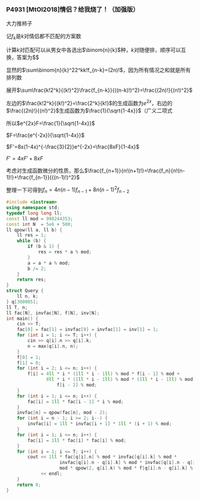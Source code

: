 ### P4931 [MtOI2018]情侣？给我烧了！（加强版）

大力推柿子

记$f_k$是$k$对情侣都不匹配的方案数

计算$k$对匹配可以从男女中各选出$\binom{n}{k}$种，$k$对随便排，顺序可以互换，答案为$$

显然的$\sum\binom{n}{k}^22^kk!f_{n-k}=(2n)!$，因为所有情况之和就是所有排列数

展开$\sum\frac{k!2^k}{(k!)^2}\frac{f_{n-k}}{((n-k)!)^2}=\frac{(2n)!}{(n!)^2}$

左边的$\frac{k!2^k}{(k!)^2}=\frac{2^k}{k!}$的生成函数为$e^{2x}$，右边的$\frac{(2n)!}{(n!)^2}$生成函数为$\frac{1}{\sqrt{1-4x}}$（广义二项式

所以$e^{2x}F=\frac{1}{\sqrt{1-4x}}$

$F=\frac{e^{-2x}}{\sqrt{1-4x}}$

$F'=8x(1-4x)^{-\frac{3}{2}}e^{-2x}=\frac{8xF}{1-4x}$

$F'=4xF'+8xF$

考虑对生成函数微分的性质，那么$\frac{f_{n+1}}{n!(n+1)!}=\frac{f_n}{n!(n-1)!}+\frac{f_{n-1}}{((n-1)!)^2}$

整理一下可得到$f_n=4n(n-1)f_{n-1}+8n(n-1)^2f_{n-2}$

```cpp
#include <iostream>
using namespace std;
typedef long long ll;
const ll mod = 998244353;
const int N  = 5e6 + 500;
ll qpow(ll a, ll b) {
    ll res = 1;
    while (b) {
        if (b & 1) {
            res = res * a % mod;
        }
        a = a * a % mod;
        b /= 2;
    }
    return res;
}
struct Query {
    ll n, k;
} q[300005];
ll T, n;
ll fac[N], invfac[N], f[N], inv[N];
int main() {
    cin >> T;
    fac[0] = fac[1] = invfac[0] = invfac[1] = inv[1] = 1;
    for (int i = 1; i <= T; i++) {
        cin >> q[i].n >> q[i].k;
        n = max(q[i].n, n);
    }
    f[0] = 1;
    f[1] = 0;
    for (int i = 2; i <= n; i++) {
        f[i] = 4ll * i * (1ll * i - 1ll) % mod * f[i - 1] % mod +
               8ll * i * (1ll * i - 1ll) % mod * (1ll * i - 1ll) % mod *
                   f[i - 2] % mod;
    }
    for (int i = 1; i <= n; i++) {
        fac[i] = 1ll * fac[i - 1] * i % mod;
    }
    invfac[n] = qpow(fac[n], mod - 2);
    for (int i = n - 1; i >= 2; i--) {
        invfac[i] = 1ll * invfac[i + 1] * 1ll * (i + 1) % mod;
    }
    for (int i = 1; i <= n; i++) {
        fac[i] = 1ll * fac[i] * fac[i] % mod;
    }
    for (int i = 1; i <= T; i++) {
        cout << 1ll * fac[q[i].n] % mod * invfac[q[i].k] % mod *
                    invfac[q[i].n - q[i].k] % mod * invfac[q[i].n - q[i].k] %
                    mod * qpow(2, q[i].k) % mod * f[q[i].n - q[i].k] % mod
             << endl;
    }
    return 0;
}
```